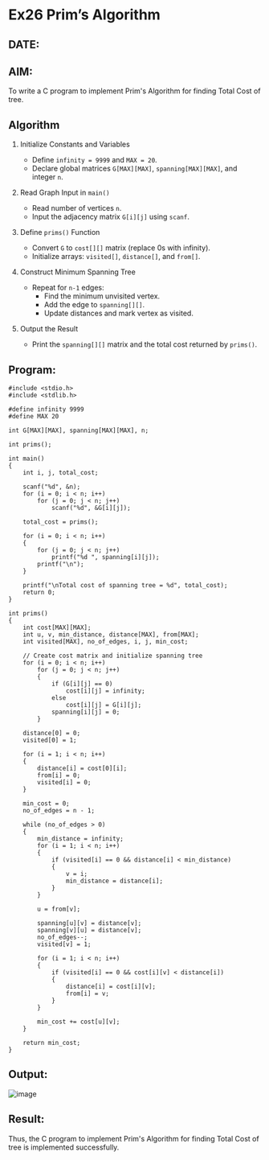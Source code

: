# Ex26 Prim’s Algorithm

## DATE:
## AIM:
To write a C program to implement Prim's Algorithm for finding Total Cost of tree.

## Algorithm


1. Initialize Constants and Variables
   - Define `infinity = 9999` and `MAX = 20`.  
   - Declare global matrices `G[MAX][MAX]`, `spanning[MAX][MAX]`, and integer `n`.

2. Read Graph Input in `main()`  
   - Read number of vertices `n`.  
   - Input the adjacency matrix `G[i][j]` using `scanf`.

3. Define `prims()` Function
   - Convert `G` to `cost[][]` matrix (replace 0s with infinity).  
   - Initialize arrays: `visited[]`, `distance[]`, and `from[]`.

4. Construct Minimum Spanning Tree
   - Repeat for `n-1` edges:  
     - Find the minimum unvisited vertex.  
     - Add the edge to `spanning[][]`.  
     - Update distances and mark vertex as visited.

5. Output the Result
   - Print the `spanning[][]` matrix and the total cost returned by `prims()`.

## Program:
```
#include <stdio.h>
#include <stdlib.h>

#define infinity 9999
#define MAX 20

int G[MAX][MAX], spanning[MAX][MAX], n;

int prims();

int main()
{
    int i, j, total_cost;

    scanf("%d", &n);
    for (i = 0; i < n; i++)
        for (j = 0; j < n; j++)
            scanf("%d", &G[i][j]);

    total_cost = prims();

    for (i = 0; i < n; i++)
    {
        for (j = 0; j < n; j++)
            printf("%d ", spanning[i][j]);
        printf("\n");
    }

    printf("\nTotal cost of spanning tree = %d", total_cost);
    return 0;
}

int prims()
{
    int cost[MAX][MAX];
    int u, v, min_distance, distance[MAX], from[MAX];
    int visited[MAX], no_of_edges, i, j, min_cost;

    // Create cost matrix and initialize spanning tree
    for (i = 0; i < n; i++)
        for (j = 0; j < n; j++)
        {
            if (G[i][j] == 0)
                cost[i][j] = infinity;
            else
                cost[i][j] = G[i][j];
            spanning[i][j] = 0;
        }

    distance[0] = 0;
    visited[0] = 1;

    for (i = 1; i < n; i++)
    {
        distance[i] = cost[0][i];
        from[i] = 0;
        visited[i] = 0;
    }

    min_cost = 0;
    no_of_edges = n - 1;

    while (no_of_edges > 0)
    {
        min_distance = infinity;
        for (i = 1; i < n; i++)
        {
            if (visited[i] == 0 && distance[i] < min_distance)
            {
                v = i;
                min_distance = distance[i];
            }
        }

        u = from[v];

        spanning[u][v] = distance[v];
        spanning[v][u] = distance[v];
        no_of_edges--;
        visited[v] = 1;

        for (i = 1; i < n; i++)
        {
            if (visited[i] == 0 && cost[i][v] < distance[i])
            {
                distance[i] = cost[i][v];
                from[i] = v;
            }
        }

        min_cost += cost[u][v];
    }

    return min_cost;
}
```

## Output:

![image](https://github.com/user-attachments/assets/29cb3c21-0913-4917-9156-bb943c7ccb31)



## Result:
Thus, the C program to implement Prim's Algorithm for finding Total Cost of tree is implemented successfully.
